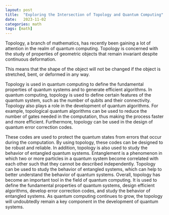 ```yaml
---
layout: post
title:  "Exploring the Intersection of Topology and Quantum Computing"
date:   2023-11-02 
categories: math
tags: [math]
---
```

Topology, a branch of mathematics, has recently been gaining a lot of attention in the realm of quantum computing. Topology is concerned with the study of properties of geometric objects that remain invariant despite continuous deformation. 

This means that the shape of the object will not be changed if the object is stretched, bent, or deformed in any way.

Topology is used in quantum computing to define the fundamental properties of quantum systems and to generate efficient algorithms. In quantum computing, topology is used to define certain features of the quantum system, such as the number of qubits and their connectivity. Topology also plays a role in the development of quantum algorithms. For example, topological quantum algorithms can be used to reduce the number of gates needed in the computation, thus making the process faster and more efficient. Furthermore, topology can be used in the design of quantum error correction codes.

These codes are used to protect the quantum states from errors that occur during the computation. By using topology, these codes can be designed to be robust and reliable. In addition, topology is also used to study the behavior of entangled quantum systems. Entanglement is a phenomenon in which two or more particles in a quantum system become correlated with each other such that they cannot be described independently. Topology can be used to study the behavior of entangled systems, which can help to better understand the behavior of quantum systems. Overall, topology has become an important tool in the field of quantum computing. It is used to define the fundamental properties of quantum systems, design efficient algorithms, develop error correction codes, and study the behavior of entangled systems. As quantum computing continues to grow, the topology will undoubtedly remain a key component in the development of quantum systems.